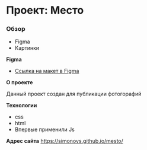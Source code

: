 # Проект: Место

### Обзор

* Figma
* Картинки

**Figma**

* [Ссылка на макет в Figma](https://www.figma.com/file/2cn9N9jSkmxD84oJik7xL7/JavaScript.-Sprint-4?node-id=0%3A1)

**О проекте**

Данный проект создан для публикации фотогорафий

**Технологии**

 - css
 - html
 - Впервые применили Js

**Адрес сайта**
https://simonovs.github.io/mesto/
